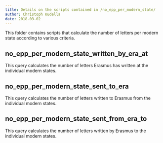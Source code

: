 ```yaml
---
title: Details on the scripts contained in /no_epp_per_modern_state/
author: Christoph Kudella
date: 2018-03-02
---
```

This folder contains scripts that calculate the number of letters per modern state according to various criteria.

## no_epp_per_modern_state_written_by_era_at
This query calculates the number of letters Erasmus has written at the individual modern states.

## no_epp_per_modern_state_sent_to_era
This query calculates the number of letters written to Erasmus from the individual modern states.

## no_epp_per_modern_state_sent_from_era_to
This query calculates the number of letters written by Erasmus to the individual modern states.
